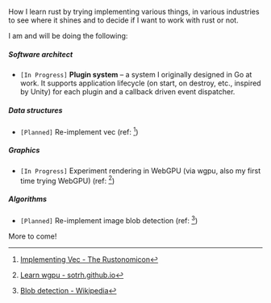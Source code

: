 How I learn rust by trying implementing various things, in various industries to
see where it shines and to decide if I want to work with rust or not.

I am and will be doing the following:

##### Software architect
-   `[In Progress]` **Plugin system** – a system I originally designed in Go at work.
    It supports application lifecycle (on start, on destroy, etc., inspired by
    Unity) for each plugin and a callback driven event dispatcher.

##### Data structures
- `[Planned]` Re-implement vec (ref: [^1])

##### Graphics
- `[In Progress]` Experiment rendering in WebGPU (via wgpu, also my first time trying WebGPU) (ref: [^2])

##### Algorithms
- `[Planned]` Re-implement image blob detection (ref: [^3])

More to come!

[^1]: [Implementing Vec - The Rustonomicon](https://doc.rust-lang.org/nomicon/vec/vec.html)
[^2]: [Learn wgpu - sotrh.github.io](https://sotrh.github.io/learn-wgpu)
[^3]: [Blob detection - Wikipedia](https://en.wikipedia.org/wiki/Blob_detection)
